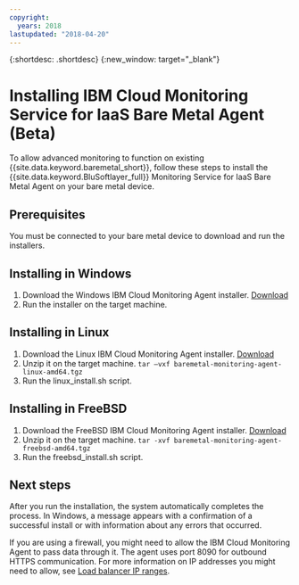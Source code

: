 ```yaml
---
copyright:
  years: 2018
lastupdated: "2018-04-20"
---
```


{:shortdesc: .shortdesc}
{:new_window: target="_blank"}

# Installing IBM Cloud Monitoring Service for IaaS Bare Metal Agent (Beta)

To allow advanced monitoring to function on existing {{site.data.keyword.baremetal_short}}, follow these steps to install the {{site.data.keyword.BluSoftlayer_full}} Monitoring Service for IaaS Bare Metal Agent on your bare metal device.

## Prerequisites
You must be connected to your bare metal device to download and run the installers.

## Installing in Windows

1. Download the Windows IBM Cloud Monitoring Agent installer. [Download](http://downloads.service.softlayer.com/ibm-monitoring-baremetal-agent/latest/baremetal-monitoring-agent-windows-amd64.msi)
2. Run the installer on the target machine. 

## Installing in Linux

1. Download the Linux IBM Cloud Monitoring Agent installer. [Download](http://downloads.service.softlayer.com/ibm-monitoring-baremetal-agent/latest/baremetal-monitoring-agent-linux-amd64.tgz)
2. Unzip it on the target machine. 
  `tar –vxf baremetal-monitoring-agent-linux-amd64.tgz`
3. Run the linux_install.sh script.

        
## Installing in FreeBSD
1. Download the FreeBSD IBM Cloud Monitoring Agent installer. [Download](http://downloads.service.softlayer.com/ibm-monitoring-baremetal-agent/latest/baremetal-monitoring-agent-freebsd-amd64.tgz)
2. Unzip it on the target machine. 
       `tar -xvf baremetal-monitoring-agent-freebsd-amd64.tgz`
3. Run the freebsd_install.sh script. 

## Next steps

After you run the installation, the system automatically completes the process. In Windows, a message appears with a confirmation of a successful install or with information about any errors that occurred.

If you are using a firewall, you might need to allow the IBM Cloud Monitoring Agent to pass data through it.  The agent uses port 8090 for outbound HTTPS communication. For more information on IP addresses you might need to allow, see [Load balancer IP ranges](https://console.bluemix.net/docs/infrastructure/hardware-firewall-dedicated/ips.html#load-balancer-ips).
